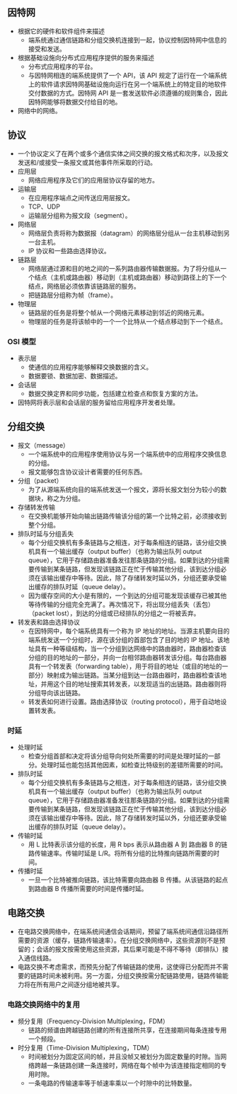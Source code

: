 ## 因特网
- 根据它的硬件和软件组件来描述
	- 端系统通过通信链路和分组交换机连接到一起，协议控制因特网中信息的接受和发送。
- 根据基础设施向分布式应用程序提供的服务来描述
	- 分布式应用程序的平台。
	- 与因特网相连的端系统提供了一个 API，该 API 规定了运行在一个端系统上的软件请求因特网基础设施向运行在另一个端系统上的特定目的地软件交付数据的方式。因特网 API 是一套发送软件必须遵循的规则集合，因此因特网能够将数据交付给目的地。
- 网络中的网络。

## 协议
- 一个协议定义了在两个或多个通信实体之间交换的报文格式和次序，以及报文发送和/或接受一条报文或其他事件所采取的行动。
- 应用层
	- 网络应用程序及它们的应用层协议存留的地方。
- 运输层
	- 在应用程序端点之间传送应用层报文。
	- TCP、UDP
	- 运输层分组称为报文段（segment）。
- 网络层
	- 网络层负责将称为数据报（datagram）的网络层分组从一台主机移动到另一台主机。
	- IP 协议和一些路由选择协议。
- 链路层
	- 网络层通过源和目的地之间的一系列路由器传输数据报。为了将分组从一个结点（主机或路由器）移动到（主机或路由器）移动到路径上的下一个结点，网络层必须依靠该链路层的服务。
	- 把链路层分组称为帧（frame）。
- 物理层
	- 链路层的任务是将整个帧从一个网络元素移动到邻近的网络元素。
	- 物理层的任务是将该帧中的一个一个比特从一个结点移动到下一个结点。
	
### OSI 模型
- 表示层
	- 使通信的应用程序能够解释交换数据的含义。
	- 数据要锁、数据加密、数据描述。
- 会话层
	- 数据交换定界和同步功能，包括建立检查点和恢复方案的方法。
- 因特网将表示层和会话层的服务留给应用程序开发者处理。

## 分组交换
- 报文（message）
	- 一个端系统中的应用程序使用协议与另一个端系统中的应用程序交换信息的分组。
	- 报文能够包含协议设计者需要的任何东西。
- 分组（packet）
	- 为了从源端系统向目的端系统发送一个报文，源将长报文划分为较小的数据块，称之为分组。
- 存储转发传输
	- 在交换机能够开始向输出链路传输该分组的第一个比特之前，必须接收到整个分组。
- 排队时延与分组丢失
	- 每个分组交换机有多条链路与之相连，对于每条相连的链路，该分组交换机具有一个输出缓存（output buffer）（也称为输出队列 output queue），它用于存储路由器准备发往那条链路的分组。如果到达的分组需要传输到某条链路，但发现该链路正在忙于传输其他分组，该到达分组必须在该输出缓存中等待。因此，除了存储转发时延以外，分组还要承受输出缓存的排队时延（queue delay）。
	- 因为缓存空间的大小是有限的，一个到达的分组可能发现该缓存已被其他等待传输的分组完全充满了。再次情况下，将出现分组丢失（丢包）（packet lost），到达的分组或已经排队的分组之一将被丢弃。
- 转发表和路由选择协议
	- 在因特网中，每个端系统具有一个称为 IP 地址的地址。当源主机要向目的端系统发送一个分组时，源在该分组的首部包含了目的地的 IP 地址。该地址具有一种等级结构，当一个分组到达网络中的路由器时，路由器检查该分组的目的地址的一部分，并向一台相邻路由器转发该分组。每台路由器具有一个转发表（forwarding table），用于将目的地址（或目的地址的一部分）映射成为输出链路。当某分组到达一台路由器时，路由器检查该地址，并用这个目的地址搜索其转发表，以发现适当的出链路。路由器则将分组导向该出链路。
	- 转发表如何进行设置。路由选择协议（routing protocol），用于自动地设置转发表。
	
### 时延
- 处理时延
	- 检查分组首部和决定将该分组导向何处所需要的时间是处理时延的一部分。处理时延也能包括其他因素，如检查比特级别的差错所需要的时间。
- 排队时延
	- 每个分组交换机有多条链路与之相连，对于每条相连的链路，该分组交换机具有一个输出缓存（output buffer）（也称为输出队列 output queue），它用于存储路由器准备发往那条链路的分组。如果到达的分组需要传输到某条链路，但发现该链路正在忙于传输其他分组，该到达分组必须在该输出缓存中等待。因此，除了存储转发时延以外，分组还要承受输出缓存的排队时延（queue delay）。
- 传输时延
	- 用 L 比特表示该分组的长度，用 R bps 表示从路由器 A 到 路由器 B 的链路传输速率。传输时延是 L/R。将所有分组的比特推向链路所需要的时间。
- 传播时延
	- 一旦一个比特被推向链路，该比特需要向路由器 B 传播。从该链路的起点到路由器 B 传播所需要的时间是传播时延。



## 电路交换
- 在电路交换网络中，在端系统间通信会话期间，预留了端系统间通信沿路径所需要的资源（缓存，链路传输速率）。在分组交换网络中，这些资源则不是预留的；会话的报文按需使用这些资源，其后果可能是不得不等待（即排队）接入通信线路。
- 电路交换不考虑需求，而预先分配了传输链路的使用，这使得已分配而并不需要的链路时间未被利用。另一方面，分组交换按需分配链路使用，链路传输能力将在所有用户之间逐分组地被共享。

### 电路交换网络中的复用
- 频分复用（Frequency-Division Multiplexing，FDM）
	- 链路的频谱由跨越链路创建的所有连接所共享，在连接期间每条连接专用一个频段。
- 时分复用（Time-Division Multiplexing，TDM）
	- 时间被划分为固定区间的帧，并且没帧又被划分为固定数量的时隙。当网络跨越一条链路创建一条连接时，网络在每个帧中为该连接指定相同的专用时隙。
	- 一条电路的传输速率等于帧速率乘以一个时隙中的比特数量。

